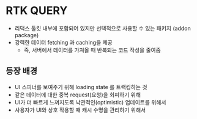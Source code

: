 # RTK QUERY

- 리덕스 툴킷 내부에 포함되어 있지만 선택적으로 사용할 수 있는 패키지 (addon package)
- 강력한 데이터 fetching 과 caching을 제공
  - 즉, 서버에서 데이터를 가져올 때 반복되는 코드 작성을 줄여줌

## 등장 배경

- UI 스피너를 보여주기 위해 loading state 를 트랙킹하는 것
- 같은 데이터에 대한 중복 request(요청)을 회피하기 위해
- UI가 더 빠르게 느껴지도록 낙관적인(optimistic) 업데이트를 위해서
- 사용자가 UI와 상호 작용할 때 캐시 수명을 관리하기 위해서
